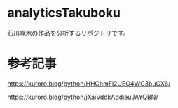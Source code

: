 # analyticsTakuboku
石川啄木の作品を分析するリポジトリです。

# 参考記事
https://kuroro.blog/python/HHChmFl2UEO4WC3buGX6/

https://kuroro.blog/python/jXaiVddkAddjeuJAYQBN/
